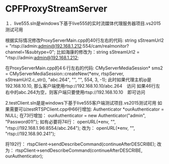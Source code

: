# CPFProxyStreamServer
１．live555.sln是windows下基于live555的实时流媒体代理服务器项目.vs2015测试可用

根据实际情况修改ProxyServerMain.cpp的40行左右的代码:
string sStreamUrl2 = "rtsp://admin:admin@192.168.1.212:554/cam/realmonitor?channel=1&subtype=0";
比如海康的修改为：string sStreamUrl2 = "rtsp://admin:admin@192.168.1.212;

在ProxyServerMain.cpp的4６行左右的代码:
CMyServerMediaSession* sms2 = CMyServerMediaSession::createNew(*env, rtspServer, sStreamUrl2.c_str(), "abc.264", "", "", 554, 3, -1);
此时如果代理主机ip是192.168.10.10,
那么客户端使用rtsp://192.168.10.10/abc.264　访问
如果46行左右中的abc.264为空，则客户端只要使用rtsp://192.168.10.10　即可访问

2.testClient.sln是是windows下基于live555客户端测试项目.vs2015测试可用
如果需要可以testRTSPClient.cpp中66行增加:
Authenticator *ourAuthenticator = NULL;
在73行增加：
ourAuthenticator = new Authenticator("admin", "Password01!");
如有必要将74行：
openURL(*env, "", "rtsp://192.168.1.96:8554/abc.264");
改为：
	openURL(*env, "", "rtsp://192.168.90.241");
  
将192行：
rtspClient->sendDescribeCommand(continueAfterDESCRIBE);
改为：
rtspClient->sendDescribeCommand(continueAfterDESCRIBE, ourAuthenticator);
